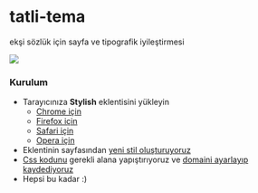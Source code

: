 # tatli-tema
ekşi sözlük için sayfa ve tipografik iyileştirmesi

[![](http://d.pr/i/10UhT+)](http://d.pr/i/10UhT)

### Kurulum
- Tarayıcınıza **Stylish** eklentisini yükleyin
  - [Chrome için](https://chrome.google.com/webstore/detail/stylish/fjnbnpbmkenffdnngjfgmeleoegfcffe)
  - [Firefox için](https://addons.mozilla.org/en-US/firefox/addon/stylish/?src=external-userstyleshome)
  - [Safari için](http://sobolev.us/stylish/)
  - [Opera için](https://addons.opera.com/tr/extensions/details/stylish/)
- Eklentinin sayfasından [yeni stil oluşturuyoruz](http://d.pr/i/1cCw1)
- [Css kodunu](https://github.com/ademilter/tatli-tema/blob/master/main.css) gerekli alana yapıştırıyoruz ve [domaini ayarlayıp kaydediyoruz](http://d.pr/i/1l9Cn)
- Hepsi bu kadar :)
